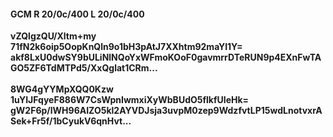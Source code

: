 #### GCM R 20/0c/400 L 20/0c/400
**vZQlgzQU/Xltm+my**<br/>**71fN2k6oip5OopKnQln9o1bH3pAtJ7XXhtm92maYI1Y=**<br/>**akf8LxU0dwSY9bULiNlNQoYxWFmoKOoF0gavmrrDTeRUN9p4EXnFwTAGO5ZF6TdMTPd5/XxQglat1CRm...**<br/><br/>
**8WG4gYYMpXQQ0Kzw**<br/>**1uYIJFqyeF886W7CsWpnIwmxiXyWbBUdO5flkfUIeHk=**<br/>**gW2F6p/lWH96AIZO5kl2AYVDJsja3uvpM0zep9WdzfvtLP15wdLnotvxrASek+Fr5f/1bCyukV6qnHvt...**